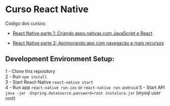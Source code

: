 # Curso React Native
Código dos cursos:

* [React Native parte 1: Criando apps nativas com JavaScript e React](https://cursos.alura.com.br/course/react-native-parte-1)

* [React Native parte 2: Aprimorando app com navegação e mais recursos](https://cursos.alura.com.br/course/react-native-parte-2)


## Development Environment Setup:
1 - Clone this repository<br />
2 - Run `npm install`<br />
3 - Start React-Native `react-native start`<br />
4 - Run app `react-native run-ios` or `react-native run-android`
5 - Start API `java -jar -Dspring.datasource.password=root instalura.jar` (mysql user root)
